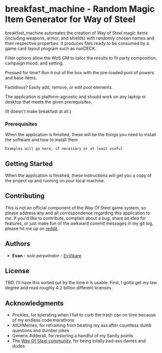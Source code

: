 # breakfast_machine - Random Magic Item Generator for Way of Steel

breakfast_machine automates the creation of Way of Steel magic items (including weapons, armor, and shields) with randomly chosen names and their respective properties. It produces files ready to be consumed by a game card layout program such as nanDECK. 

Filter options allow the WoS GM to tailor the results to fit party composition, campaign mood, and setting. 

Pressed for time? Run it out of the box with the pre-loaded pool of powers and base items. 

Fastidious? Easily add, remove, or edit pool elements.

The application is platform-agnostic and should work on any laptop or desktop that meets the given prerequisites.

(It doesn't make breakfast at all.)

### Prerequisites

When the application is finished, these will be the things you need to install the software and how to install them

```
Examples will go here, if necessary or at least useful
```

## Getting Started

When the application is finished, these instructions will get you a copy of the project up and running on your local machine.

## Contributing

This is not an official component of the Way Of Steel game system, so please address any and all correspondence regarding this application to me. If you'd like to contribute, complain about a bug, share an idea for features, or just make fun of the awkward commit messages in my git log, please hit me up on [reddit](http://www.reddit.com/u/evvikare).

## Authors

* **Evan** - *sole perpetrator* - [EvVikare](https://github.com/evvikare)

## License

TBD. I'll have this sorted out by the time it is usable. First, I gotta get my law degree and read roughly 4.2 billion different licenses.

## Acknowledgments

* Prickles, for tolerating when I fail to curb the trash can on time because of my endless code marathons
* AllUrMemes, for refraining from beating my ass after countless dumb questions and dumber jokes 
* Generic Adderall, for restoring a handful of my Sanity points
* The [Way Of Steel community](http://www.reddit.com/r/WayOfSteel), for being totally bad-ass dames and dudes

